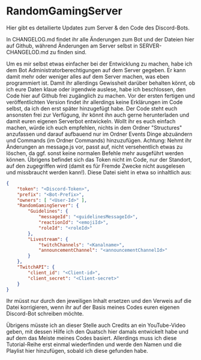 # RandomGamingServer

Hier gibt es detailierte Updates zum Server & den Code des Discord-Bots.

In CHANGELOG.md findet ihr alle Änderungen zum Bot und der Dateien hier auf Github, während Änderungen am Server selbst in SERVER-CHANGELOD.md zu finden sind.

Um es mir selbst etwas einfacher bei der Entwicklung zu machen, habe ich dem Bot Administratorberechtigungen auf dem Server gegeben. Er kann damit mehr oder weniger alles auf dem Server machen, was eben programmiert ist. Damit ihr allerdings Gewissheit darüber behalten könnt, ob ich eure Daten klaue oder irgendwie auslese, habe ich beschlossen, den Code hier auf Github frei zugänglich zu machen. Vor der ersten fertigen und veröffentlichten Version findet ihr allerdings keine Erklärungen im Code selbst, da ich den erst später hinzugefügt habe.
Der Code steht euch ansonsten frei zur Verfügung, ihr könnt ihn auch gerne herunterladen und damit euren eigenen Serverbot entwickeln. Wollt ihr es euch einfach machen, würde ich euch empfehlen, nichts in dem Ordner "Structures" anzufassen und darauf aufbauend nur im Ordner Events Dinge abzuändern und Commands (im Ordner Commands) hinzuzufügen. Achtung: Nehmt ihr Änderungen an message.js vor, passt auf, nicht versehentlich etwas zu löschen, da ggf. sonst keine normalen Befehle mehr ausgeführt werden können.
Übrigens befindet sich das Token nicht im Code, nur der Standort, auf den zugegriffen wird (damit es für Fremde Zwecke nicht ausgelesen und missbraucht werden kann!). Diese Datei sieht in etwa so inhaltlich aus:

```json
{
    "token": "<Discord-Token>",
    "prefix": "<Bot-Prefix>",
    "owners": [ "<User-Id>" ],
    "RandomGamingServer": {
        "Guidelines": {
            "messageId": "<guidelinesMessageId>",
            "reactionId": "<emojiId>",
            "roleId": "<roleId>"
        },
        "Livestream": {
            "twitchChannels": "<Kanalname>",
            "announcementChannel": "<announcementChannelId>"
        }
    },
    "TwitchAPI": {
        "client_id": "<Client-id>",
        "client_secret": "<Client-secret>"
    }
}
```

Ihr müsst nur <Inhalt> durch den jeweiligen Inhalt ersetzen und den Verweis auf die Datei korrigieren, wenn ihr auf der Basis meines Codes euren eigenen Discord-Bot schreiben möchte. 

Übrigens müsste ich an dieser Stelle auch Credits an ein YouTube-Video geben, mit dessen Hilfe ich den Quatsch hier damals entwickelt habe und auf dem das Meiste meines Codes basiert. Allerdings muss ich diese Tutorial-Reihe erst einmal wiederfinden und werde den Namen und die Playlist hier hinzufügen, sobald ich diese gefunden habe.